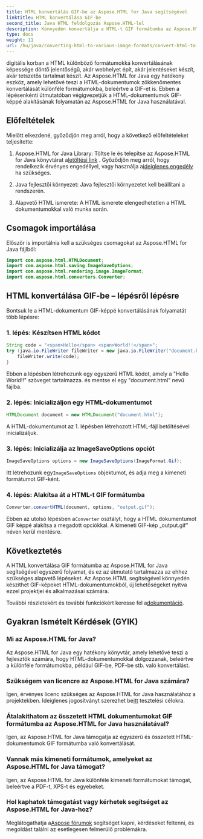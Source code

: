 ```yaml
---
title: HTML konvertálás GIF-be az Aspose.HTML for Java segítségével
linktitle: HTML konvertálása GIF-be
second_title: Java HTML feldolgozás Aspose.HTML-lel
description: Könnyedén konvertálja a HTML-t GIF formátumba az Aspose.HTML for Java segítségével. Lenyűgöző képeket készíthet HTML-dokumentumokból. Kezd el most!
type: docs
weight: 11
url: /hu/java/converting-html-to-various-image-formats/convert-html-to-gif/
---
```


digitális korban a HTML különböző formátumokká konvertálásának képessége döntő jelentőségű, akár webhelyet épít, akár jelentéseket készít, akár tetszetős tartalmat készít. Az Aspose.HTML for Java egy hatékony eszköz, amely lehetővé teszi a HTML-dokumentumok zökkenőmentes konvertálását különféle formátumokba, beleértve a GIF-et is. Ebben a lépésenkénti útmutatóban végigvezetjük a HTML-dokumentumok GIF-képpé alakításának folyamatán az Aspose.HTML for Java használatával.

## Előfeltételek

Mielőtt elkezdené, győződjön meg arról, hogy a következő előfeltételeket teljesítette:

1. Aspose.HTML for Java Library: Töltse le és telepítse az Aspose.HTML for Java könyvtárat a[letöltési link](https://releases.aspose.com/html/java/) . Győződjön meg arról, hogy rendelkezik érvényes engedéllyel, vagy használja a[ideiglenes engedély](https://purchase.aspose.com/temporary-license/) ha szükséges.

2. Java fejlesztői környezet: Java fejlesztői környezetet kell beállítani a rendszerén.

3. Alapvető HTML ismerete: A HTML ismerete elengedhetetlen a HTML dokumentumokkal való munka során.

## Csomagok importálása

Először is importálnia kell a szükséges csomagokat az Aspose.HTML for Java fájlból:

```java
import com.aspose.html.HTMLDocument;
import com.aspose.html.saving.ImageSaveOptions;
import com.aspose.html.rendering.image.ImageFormat;
import com.aspose.html.converters.Converter;
```

## HTML konvertálása GIF-be – lépésről lépésre

Bontsuk le a HTML-dokumentum GIF-képpé konvertálásának folyamatát több lépésre:

### 1. lépés: Készítsen HTML kódot

```java
String code = "<span>Hello</span> <span>World!!</span>";
try (java.io.FileWriter fileWriter = new java.io.FileWriter("document.html")) {
    fileWriter.write(code);
}
```

Ebben a lépésben létrehozunk egy egyszerű HTML kódot, amely a "Hello World!!" szöveget tartalmazza. és mentse el egy "document.html" nevű fájlba.

### 2. lépés: Inicializáljon egy HTML-dokumentumot

```java
HTMLDocument document = new HTMLDocument("document.html");
```

A HTML-dokumentumot az 1. lépésben létrehozott HTML-fájl betöltésével inicializáljuk.

### 3. lépés: Inicializálja az ImageSaveOptions opciót

```java
ImageSaveOptions options = new ImageSaveOptions(ImageFormat.Gif);
```

 Itt létrehozunk egy`ImageSaveOptions` objektumot, és adja meg a kimeneti formátumot GIF-ként.

### 4. lépés: Alakítsa át a HTML-t GIF formátumba

```java
Converter.convertHTML(document, options, "output.gif");
```

 Ebben az utolsó lépésben a`Converter` osztályt, hogy a HTML dokumentumot GIF képpé alakítsa a megadott opciókkal. A kimeneti GIF-kép „output.gif” néven kerül mentésre.

## Következtetés

A HTML konvertálása GIF formátumba az Aspose.HTML for Java segítségével egyszerű folyamat, és ez az útmutató tartalmazza az ehhez szükséges alapvető lépéseket. Az Aspose.HTML segítségével könnyedén készíthet GIF-képeket HTML-dokumentumokból, új lehetőségeket nyitva ezzel projektjei és alkalmazásai számára.

 További részletekért és további funkciókért keresse fel a[dokumentáció](https://reference.aspose.com/html/java/).

## Gyakran Ismételt Kérdések (GYIK)

### Mi az Aspose.HTML for Java?
   Az Aspose.HTML for Java egy hatékony könyvtár, amely lehetővé teszi a fejlesztők számára, hogy HTML-dokumentumokkal dolgozzanak, beleértve a különféle formátumokba, például GIF-be, PDF-be stb. való konvertálást.

### Szükségem van licencre az Aspose.HTML for Java számára?
 Igen, érvényes licenc szükséges az Aspose.HTML for Java használatához a projektekben. Ideiglenes jogosítványt szerezhet be[itt](https://purchase.aspose.com/temporary-license/) tesztelési célokra.

### Átalakíthatom az összetett HTML dokumentumokat GIF formátumba az Aspose.HTML for Java használatával?
Igen, az Aspose.HTML for Java támogatja az egyszerű és összetett HTML-dokumentumok GIF formátumba való konvertálását.

### Vannak más kimeneti formátumok, amelyeket az Aspose.HTML for Java támogat?
Igen, az Aspose.HTML for Java különféle kimeneti formátumokat támogat, beleértve a PDF-t, XPS-t és egyebeket.

### Hol kaphatok támogatást vagy kérhetek segítséget az Aspose.HTML for Java-hoz?
 Meglátogathatja a[Aspose fórumok](https://forum.aspose.com/) segítséget kapni, kérdéseket feltenni, és megoldást találni az esetlegesen felmerülő problémákra.